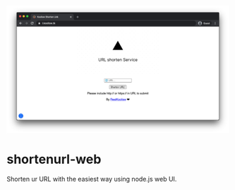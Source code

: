 <p align="center">
    <img src="https://raw.githubusercontent.com/RealKoolisw/shortenurl-web/master/assets/df01b2cc-a562-495d-a4a9-8e06af7bfddb.png">
</p>

# shortenurl-web
Shorten ur URL with the easiest way using node.js web UI.
